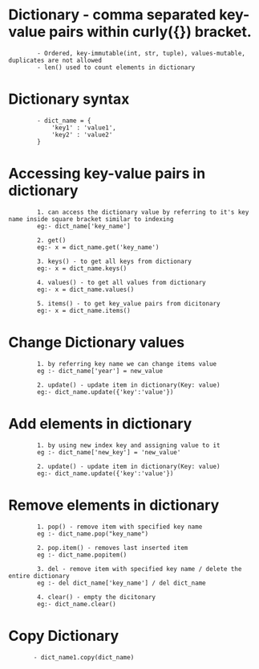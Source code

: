 # Dictionary - comma separated key-value pairs within curly({}) bracket.
            - Ordered, key-immutable(int, str, tuple), values-mutable, duplicates are not allowed
            - len() used to count elements in dictionary

# Dictionary syntax
            - dict_name = {
                'key1' : 'value1',
                'key2' : 'value2'
            }

# Accessing key-value pairs in dictionary
            1. can access the dictionary value by referring to it's key name inside square bracket similar to indexing
            eg:- dict_name['key_name'] 

            2. get()
            eg:- x = dict_name.get('key_name')

            3. keys() - to get all keys from dictionary
            eg:- x = dict_name.keys()

            4. values() - to get all values from dictionary
            eg:- x = dict_name.values()

            5. items() - to get key_value pairs from dicitonary
            eg:- x = dict_name.items()

# Change Dictionary values
            1. by referring key name we can change items value
            eg :- dict_name['year'] = new_value

            2. update() - update item in dictionary(Key: value)
            eg:- dict_name.update({'key':'value'})

# Add elements in dictionary
            1. by using new index key and assigning value to it
            eg :- dict_name['new_key'] = 'new_value'

            2. update() - update item in dictionary(Key: value)
            eg:- dict_name.update({'key':'value'})

# Remove elements in dictionary
            1. pop() - remove item with specified key name
            eg :- dict_name.pop("key_name")

            2. pop.item() - removes last inserted item
            eg :- dict_name.popitem()

            3. del - remove item with specified key name / delete the entire dictionary
            eg :- del dict_name['key_name'] / del dict_name

            4. clear() - empty the dicitonary
            eg:- dict_name.clear()

# Copy Dictionary
           - dict_name1.copy(dict_name)